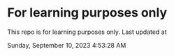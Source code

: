 # For learning purposes only
This repo is for learning purposes only.
Last updated at

Sunday, September 10, 2023 4:53:28 AM

